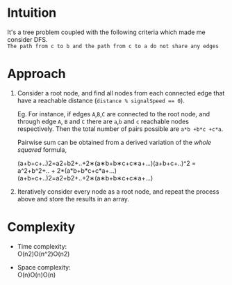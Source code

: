 Intuition
=========

It's a tree problem coupled with the following criteria which made me consider DFS.  
`The path from c to b and the path from c to a do not share any edges`

Approach
========

1.  Consider a root node, and find all nodes from each connected edge that have a reachable distance (`distance % signalSpeed == 0`).
    
    Eg. For instance, if edges `A`,`B`,`C` are connected to the root node, and through edge `A`, `B` and `C` there are `a`,`b` and `c` reachable nodes respectively. Then the total number of pairs possible are `a*b +b*c +c*a`.
    
    Pairwise sum can be obtained from a derived variation of the _whole squared_ formula,
    
    (a+b+c+..)2=a2+b2+..+2∗(a∗b+b∗c+c∗a+...)(a+b+c+..)^2 = a^2+b^2+.. + 2\*(a\*b+b\*c+c\*a+...)(a+b+c+..)2\=a2+b2+..+2∗(a∗b+b∗c+c∗a+...)
    
2.  Iteratively consider every node as a root node, and repeat the process above and store the results in an array.
    

Complexity
==========

*   Time complexity:  
    O(n2)O(n^2)O(n2)
    
*   Space complexity:  
    O(n)O(n)O(n)
    
